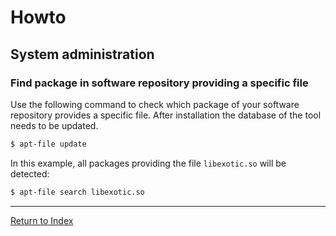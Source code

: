 # Howto

## System administration

### Find package in software repository providing a specific file

Use the following command to check which package of your software repository provides a specific file. After installation the database of the tool needs to be updated.

```bash
$ apt-file update
```

In this example, all packages providing the file `libexotic.so` will be detected:

```bash
$ apt-file search libexotic.so
```

---
[Return to Index](../README.md)
